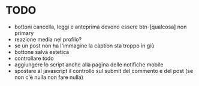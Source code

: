 # TODO

- bottoni cancella, leggi e anteprima devono essere btn-[qualcosa] non primary
- reazione media nel profilo?
- se un post non ha l'immagine la caption sta troppo in giù
- bottone salva estetica
- controllare todo
- aggiungere lo script anche alla pagina delle notifiche mobile
- spostare al javascript il controllo sul submit del commento e del post (se non c'è nulla non fare nulla)
